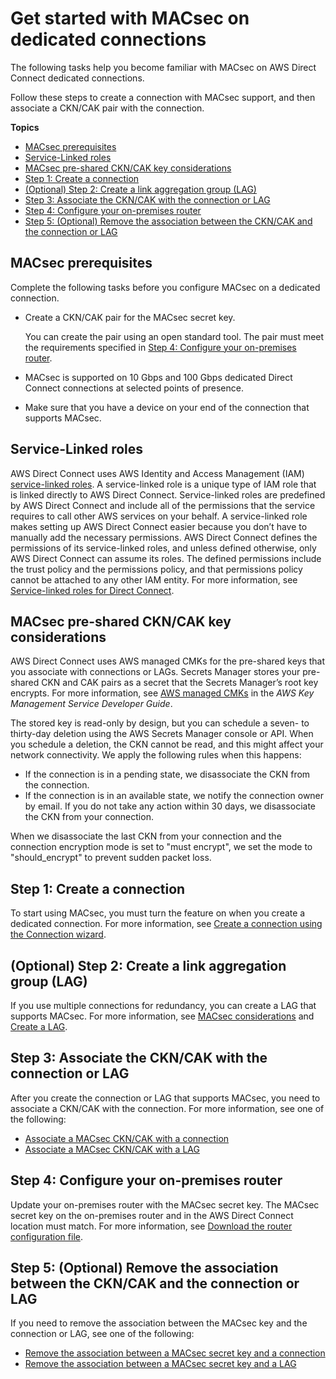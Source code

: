 # Get started with MACsec on dedicated connections<a name="direct-connect-mac-sec-getting-started"></a>

The following tasks help you become familiar with MACsec on AWS Direct Connect dedicated connections\.

Follow these steps to create a connection with MACsec support, and then associate a CKN/CAK pair with the connection\.

**Topics**
+ [MACsec prerequisites](#mac-sec-prerequisites)
+ [Service\-Linked roles](#mac-sec-service-linked-roles)
+ [MACsec pre\-shared CKN/CAK key considerations](#mac-sec-key-consideration)
+ [Step 1: Create a connection](#step-create-connection)
+ [\(Optional\) Step 2: Create a link aggregation group \(LAG\)](#step-create-lag)
+ [Step 3: Associate the CKN/CAK with the connection or LAG](#step-associate-key)
+ [Step 4: Configure your on\-premises router](#associate-key-router)
+ [Step 5: \(Optional\) Remove the association between the CKN/CAK and the connection or LAG](#step-disassociate-key)

## MACsec prerequisites<a name="mac-sec-prerequisites"></a>

Complete the following tasks before you configure MACsec on a dedicated connection\.
+ Create a CKN/CAK pair for the MACsec secret key\.

  You can create the pair using an open standard tool\. The pair must meet the requirements specified in [Step 4: Configure your on\-premises router](#associate-key-router)\.
+  MACsec is supported on 10 Gbps and 100 Gbps dedicated Direct Connect connections at selected points of presence\. 
+ Make sure that you have a device on your end of the connection that supports MACsec\.

## Service\-Linked roles<a name="mac-sec-service-linked-roles"></a>

AWS Direct Connect uses AWS Identity and Access Management \(IAM\)[ service\-linked roles](https://docs.aws.amazon.com/IAM/latest/UserGuide/id_roles_terms-and-concepts.html#iam-term-service-linked-role)\. A service\-linked role is a unique type of IAM role that is linked directly to AWS Direct Connect\. Service\-linked roles are predefined by AWS Direct Connect and include all of the permissions that the service requires to call other AWS services on your behalf\. A service\-linked role makes setting up AWS Direct Connect easier because you don’t have to manually add the necessary permissions\. AWS Direct Connect defines the permissions of its service\-linked roles, and unless defined otherwise, only AWS Direct Connect can assume its roles\. The defined permissions include the trust policy and the permissions policy, and that permissions policy cannot be attached to any other IAM entity\. For more information, see [Service\-linked roles for Direct Connect](security_iam_service-with-iam.md#security_iam_service-with-iam-roles-service-linked)\.

## MACsec pre\-shared CKN/CAK key considerations<a name="mac-sec-key-consideration"></a>

AWS Direct Connect uses AWS managed CMKs for the pre\-shared keys that you associate with connections or LAGs\. Secrets Manager stores your pre\-shared CKN and CAK pairs as a secret that the Secrets Manager’s root key encrypts\. For more information, see [AWS managed CMKs](https://docs.aws.amazon.com/kms/latest/developerguide/concepts.html#master_keys) in the *AWS Key Management Service Developer Guide*\.

The stored key is read\-only by design, but you can schedule a seven\- to thirty\-day deletion using the AWS Secrets Manager console or API\. When you schedule a deletion, the CKN cannot be read, and this might affect your network connectivity\. We apply the following rules when this happens:
+ If the connection is in a pending state, we disassociate the CKN from the connection\.
+ If the connection is in an available state, we notify the connection owner by email\. If you do not take any action within 30 days, we disassociate the CKN from your connection\.

When we disassociate the last CKN from your connection and the connection encryption mode is set to "must encrypt", we set the mode to "should\_encrypt" to prevent sudden packet loss\.

## Step 1: Create a connection<a name="step-create-connection"></a>

 To start using MACsec, you must turn the feature on when you create a dedicated connection\. For more information, see [Create a connection using the Connection wizard](dedicated_connection.md#create-connection)\.

## \(Optional\) Step 2: Create a link aggregation group \(LAG\)<a name="step-create-lag"></a>

 If you use multiple connections for redundancy, you can create a LAG that supports MACsec\. For more information, see [MACsec considerations](lags.md#lag-macsec-considerations) and [Create a LAG](create-lag.md)\.

## Step 3: Associate the CKN/CAK with the connection or LAG<a name="step-associate-key"></a>

After you create the connection or LAG that supports MACsec, you need to associate a CKN/CAK with the connection\. For more information, see one of the following:
+ [Associate a MACsec CKN/CAK with a connection](associate-key-connection.md)
+ [Associate a MACsec CKN/CAK with a LAG](associate-key-lag.md)

## Step 4: Configure your on\-premises router<a name="associate-key-router"></a>

Update your on\-premises router with the MACsec secret key\. The MACsec secret key on the on\-premises router and in the AWS Direct Connect location must match\. For more information, see [Download the router configuration file](create-vif.md#vif-router-config)\.

## Step 5: \(Optional\) Remove the association between the CKN/CAK and the connection or LAG<a name="step-disassociate-key"></a>

If you need to remove the association between the MACsec key and the connection or LAG, see one of the following:
+ [Remove the association between a MACsec secret key and a connection](disassociate-key-connection.md)
+ [Remove the association between a MACsec secret key and a LAG](disassociate-key-lag.md)